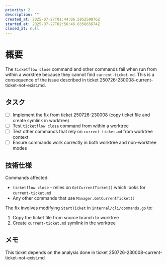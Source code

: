 ```yaml
---
priority: 2
description: ""
created_at: 2025-07-27T01:44:06.585250076Z
started_at: 2025-07-27T02:56:46.835865674Z
closed_at: null
---
```


# 概要

The `ticketflow close` command and other commands fail when run from within a worktree because they cannot find `current-ticket.md`. This is a consequence of the issue described in ticket 250726-230008-current-ticket-not-exist.md.

## タスク
- [ ] Implement the fix from ticket 250726-230008 (copy ticket file and create symlink in worktree)
- [ ] Test `ticketflow close` command from within a worktree
- [ ] Test other commands that rely on `current-ticket.md` from worktree context
- [ ] Ensure commands work correctly in both worktree and non-worktree modes

## 技術仕様

Commands affected:
- `ticketflow close` - relies on `GetCurrentTicket()` which looks for `current-ticket.md`
- Any other commands that use `Manager.GetCurrentTicket()`

The fix involves modifying `StartTicket` in `internal/cli/commands.go` to:
1. Copy the ticket file from source branch to worktree
2. Create `current-ticket.md` symlink in the worktree

## メモ

This ticket depends on the analysis done in ticket 250726-230008-current-ticket-not-exist.md